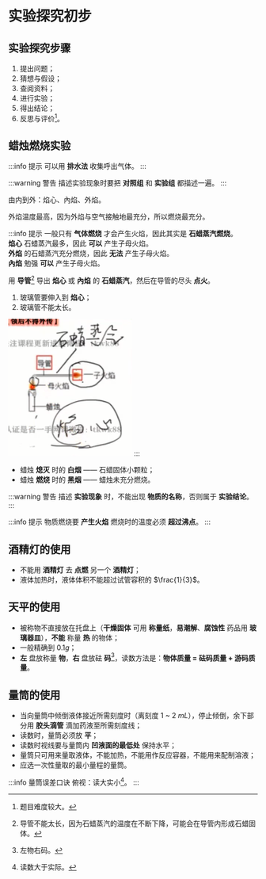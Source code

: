 # 实验探究初步

## 实验探究步骤

1. 提出问题；
2. 猜想与假设；
3. 查阅资料；
4. 进行实验；
5. 得出结论；
6. 反思与评价[^1]。

[^1]: 题目难度较大。

## 蜡烛燃烧实验

:::info 提示
可以用 **排水法** 收集呼出气体。
:::

:::warning 警告
描述实验现象时要把 **对照组** 和 **实验组** 都描述一遍。
:::

由内到外：焰心、內焰、外焰。

外焰温度最高，因为外焰与空气接触地最充分，所以燃烧最充分。

:::info 提示
一般只有 **气体燃烧** 才会产生火焰，因此其实是 **石蜡蒸汽燃烧**。  
**焰心** 石蜡蒸汽最多，因此 **可以** 产生子母火焰。  
**外焰** 的石蜡蒸汽充分燃烧，因此 **无法** 产生子母火焰。  
**內焰** 勉强 **可以** 产生子母火焰。

用 **导管**[^2] 导出 **焰心** 或 **內焰** 的 **石蜡蒸汽**，然后在导管的尽头 **点火**。

1. 玻璃管要伸入到 **焰心**；
2. 玻璃管不能太长。

![](./子母火焰.jpg)
:::

[^2]: 导管不能太长，因为石蜡蒸汽的温度在不断下降，可能会在导管内形成石蜡固体。

- 蜡烛 **熄灭** 时的 **白烟** —— 石蜡固体小颗粒；
- 蜡烛 **燃烧** 时的 **黑烟** —— 蜡烛未充分燃烧。

:::warning 警告
描述 **实验现象** 时，不能出现 **物质的名称**，否则属于 **实验结论**。
:::

:::info 提示
物质燃烧要 **产生火焰** 燃烧时的温度必须 **超过沸点**。
:::

## 酒精灯的使用

- 不能用 **酒精灯** 去 **点燃** 另一个 **酒精灯**；
- 液体加热时，液体体积不能超过试管容积的 $\frac{1}{3}$。

## 天平的使用

- 被称物不直接放在托盘上（**干燥固体** 可用 **称量纸**，**易潮解**、**腐蚀性** 药品用 **玻璃器皿**），**不能** 称量 **热** 的物体；
- 一般精确到 $0.1 g$；
- **左** 盘放称量 **物**，**右** 盘放砝 **码**[^3]，读数方法是：**物体质量 = 砝码质量 + 游码质量**。

[^3]: 左物右码。

## 量筒的使用

- 当向量筒中倾倒液体接近所需刻度时（离刻度 $1$ ~ $2$ $mL$），停止倾倒，余下部分用 **胶头滴管** 滴加药液至所需刻度线；
- 读数时，量筒必须放 **平**；
- 读数时视线要与量筒内 **凹液面的最低处** 保持水平；
- 量筒只可用来量取液体，不能加热，不能用作反应容器，不能用来配制溶液；
- 应选一次性量取的最小量程的量筒。

:::info 量筒误差口诀
俯视：读大实小[^4]。
:::

[^4]: 读数大于实际。
